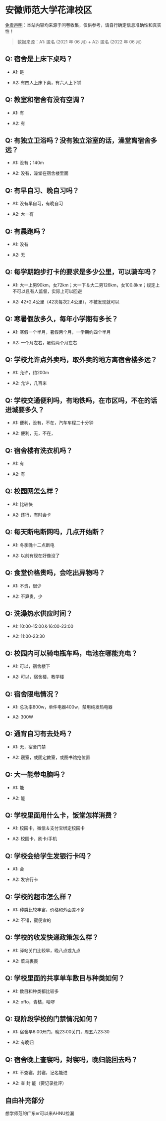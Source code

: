 # 安徽师范大学花津校区

[免责声明](https://colleges.chat/#_3)：本站内容均来源于问卷收集，仅供参考，请自行确定信息准确性和真实性！

> 数据来源：A1: 匿名 (2021 年 06 月) + A2: 匿名 (2022 年 06 月)

## Q: 宿舍是上床下桌吗？

- A1: 是

- A2: 有四人上床下桌，有六人上下铺

## Q: 教室和宿舍有没有空调？

- A1: 有

- A2: 有

## Q: 有独立卫浴吗？没有独立浴室的话，澡堂离宿舍多远？

- A1: 没有；140m

- A2: 没有，澡堂在宿舍楼里面

## Q: 有早自习、晚自习吗？

- A1: 没有早自习，有晚自习

- A2: 大一有

## Q: 有晨跑吗？

- A1: 没有

- A2: 无

## Q: 每学期跑步打卡的要求是多少公里，可以骑车吗？

- A1: 大一上男90km，女72km；大一下＆大二男126km，女100.8km；规定上不可以且有人监督，实际上可以回避

- A2: 42\*2.4公里（42次每次2.4公里），不被发现就可以

## Q: 寒暑假放多久，每年小学期有多长？

- A1: 寒假一个半月，暑假两个月，一学期约四个半月

- A2: 一个月左右，暑假两个月左右

## Q: 学校允许点外卖吗，取外卖的地方离宿舍楼多远？

- A1: 允许，约200m

- A2: 允许，几百米

## Q: 学校交通便利吗，有地铁吗，在市区吗，不在的话进城要多久？

- A1: 便利，没有，不在，汽车车程二十分钟

- A2: 便利，无，不在，

## Q: 宿舍楼有洗衣机吗？

- A1: 有

- A2: 有

## Q: 校园网怎么样？

- A1: 比较快

- A2: 还行，有时会卡

## Q: 每天断电断网吗，几点开始断？

- A1: 冬季晚十二点断电

- A2: 以前有现在好像没了

## Q: 食堂价格贵吗，会吃出异物吗？

- A1: 不贵，很少

- A2: 不算贵，少

## Q: 洗澡热水供应时间？

- A1: 10:00-15:00＆16:00-23:00

- A2: 11:00-23:30

## Q: 校园内可以骑电瓶车吗，电池在哪能充电？

- A1: 可以，宿舍楼下

- A2: 可以，宿舍楼，教学楼

## Q: 宿舍限电情况？

- A1: 总功率800w，单件电器400w，禁用纯发热电器

- A2: 300W

## Q: 通宵自习有去处吗？

- A1: 无，宿舍门禁

- A2: 寝室，或固定教室，或图书馆抢位置

## Q: 大一能带电脑吗？

- A1: 能

- A2: 能

## Q: 学校里面用什么卡，饭堂怎样消费？

- A1: 校园卡，微信＆支付宝绑定校园卡

- A2: 校园卡，刷卡/手机

## Q: 学校会给学生发银行卡吗？

- A1: 会

- A2: 发农行卡

## Q: 学校的超市怎么样？

- A1: 种类比较丰富，价格和外面差不多

- A2: 不错，蛮便宜的

## Q: 学校的收发快递政策怎么样？

- A1: 驿站关门比较早，晚八点或九点

- A2: 菜鸟裹裹

## Q: 学校里面的共享单车数目与种类如何？

- A1: 数目和种类都比较多

- A2: offo，青桔，哈啰

## Q: 现阶段学校的门禁情况如何？

- A1: 宿舍早6:00开门，晚23:00关门，周五六23:30

- A2: 有晚归

## Q: 宿舍晚上查寝吗，封寝吗，晚归能回去吗？

- A1: 不查寝，封寝，记名能进

- A2: 查 封 能（要记录批评）

## 自由补充部分

想学师范的广东er可以来AHNU捡漏
